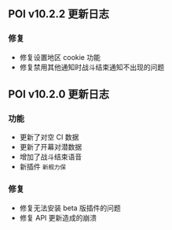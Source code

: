 ## POI v10.2.2 更新日志
### 修复
- 修复设置地区 cookie 功能
- 修复禁用其他通知时战斗结束通知不出现的问题

## POI v10.2.0 更新日志
### 功能
- 更新了对空 CI 数据
- 更新了开幕对潜数据
- 增加了战斗结束语音
- 新插件 `新舰力保`

### 修复
- 修复无法安装 beta 版插件的问题
- 修复 API 更新造成的崩溃
